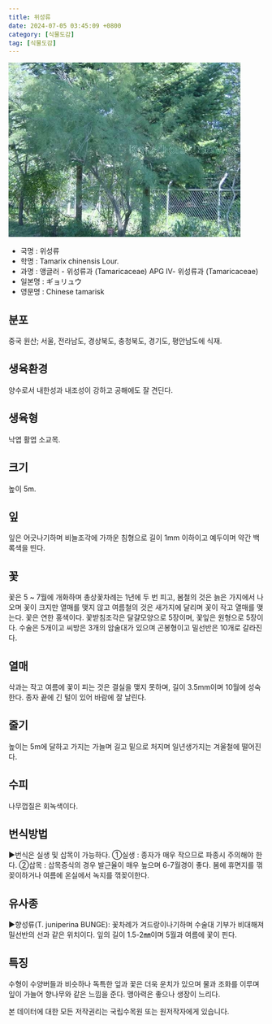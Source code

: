 ```yaml
---
title: 위성류
date: 2024-07-05 03:45:09 +0800
category: [식물도감]
tag: [식물도감]
---
```




![위성류](/assets/img/fileUpload/plants/basic/Tamaricaceae/Tamarix/11788/1_th2.JPG)
- 국명 : 위성류
- 학명 : Tamarix chinensis Lour.
- 과명 : 앵글러 - 위성류과 (Tamaricaceae) APG Ⅳ- 위성류과 (Tamaricaceae)
- 일본명 : ギョリュウ
- 영문명 : Chinese tamarisk


## 분포
중국 원산; 서울, 전라남도, 경상북도, 충청북도, 경기도, 평안남도에 식재.
## 생육환경
양수로서 내한성과 내조성이 강하고 공해에도 잘 견딘다.
## 생육형
낙엽 활엽 소교목. 
## 크기
높이 5m.
## 잎
잎은 어긋나기하며 비늘조각에 가까운 침형으로 길이 1mm 이하이고 예두이며 약간 백록색을 띤다.
## 꽃
꽃은 5 ~ 7월에 개화하며 총상꽃차례는 1년에 두 번 피고, 봄철의 것은 늙은 가지에서 나오며 꽃이 크지만 열매를 맺지 않고 여름철의 것은 새가지에 달리며 꽃이 작고 열매를 맺는다. 꽃은 연한 홍색이다. 꽃받침조각은 달걀모양으로 5장이며, 꽃잎은 원형으로 5장이다. 수술은 5개이고 씨방은 3개의 암술대가 있으며 곤봉형이고 밀선반은 10개로 갈라진다. 
## 열매
삭과는 작고 여름에 꽃이 피는 것은 결실을 맺지 못하며, 길이 3.5mm이며 10월에 성숙한다. 종자 끝에 긴 털이 있어 바람에 잘 날린다.
## 줄기
높이는 5m에 달하고 가지는 가늘며 길고 밑으로 처지며 일년생가지는 겨울철에 떨어진다.
## 수피
나무껍질은 회녹색이다.
## 번식방법
▶번식은 실생 및 삽목이 가능하다. 
①실생 : 종자가 매우 작으므로 파종시 주의해야 한다.
②삽목 : 삽목증식의 경우 발근율이 매우 높으며 6-7월경이 좋다. 봄에 휴면지를 꺾꽂이하거나 여름에 온실에서 녹지를 꺾꽂이한다.
## 유사종
▶향성류(T. juniperina BUNGE): 꽃차례가 겨드랑이나기하며 수술대 기부가 비대해져 밀선반의 선과 같은 위치이다. 잎의 길이 1.5-2㎜이며 5월과 여름에 꽃이 핀다.
## 특징
수형이 수양버들과 비슷하나 독특한 잎과 꽃은 더욱 운치가 있으며 물과 조화를 이루며 잎이 가늘어 향나무와 같은 느낌을 준다. 맹아력은 좋으나 생장이 느리다.






본 데이터에 대한 모든 저작권리는 국립수목원 또는 원저작자에게 있습니다.
